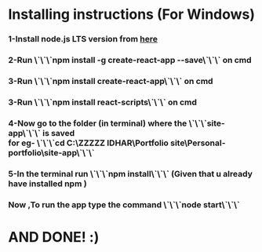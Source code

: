 <h1> Installing instructions (For Windows)</h1>
<h3>1-Install node.js LTS version from <a href="https://nodejs.org/en/">here</a></h2>
<h3>2-Run   \`\`\`npm install -g create-react-app --save\`\`\` on cmd </h3>
<h3>3-Run   \`\`\`npm install create-react-app\`\`\` on cmd </h3>
<h3>3-Run   \`\`\`npm install react-scripts\`\`\` on cmd </h3>
<h3>4-Now go to the folder (in terminal) where the   \`\`\`site-app\`\`\` is saved <br>for eg-   \`\`\`cd C:\ZZZZZ IDHAR\Portfolio site\Personal-portfolio\site-app\`\`\`</h3>
<h3>5-In the terminal run   \`\`\`npm install\`\`\` (Given that u already have installed npm )</h3>
<h3> Now ,To run the app type the command   \`\`\`node start\`\`\`   </h3>
<h1>AND DONE!  :) </h1>

